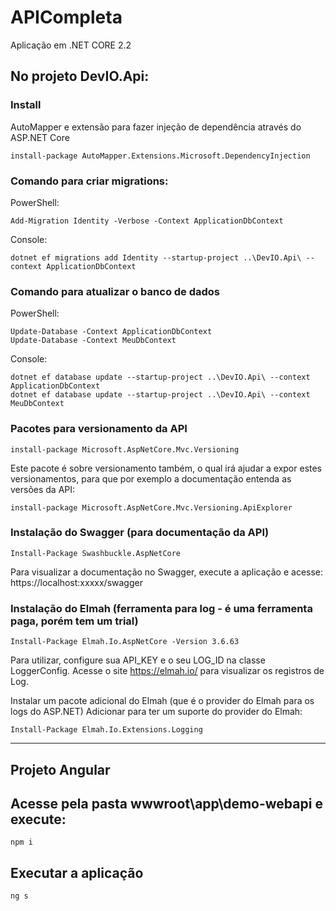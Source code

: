 # APICompleta
Aplicação em .NET CORE 2.2

## No projeto DevIO.Api:

### Install
AutoMapper e extensão para fazer injeção de dependência através do ASP.NET Core
```
install-package AutoMapper.Extensions.Microsoft.DependencyInjection
```

### Comando para criar migrations:
PowerShell:
```
Add-Migration Identity -Verbose -Context ApplicationDbContext
```
Console:
```
dotnet ef migrations add Identity --startup-project ..\DevIO.Api\ --context ApplicationDbContext
```


### Comando para atualizar o banco de dados
PowerShell:
```
Update-Database -Context ApplicationDbContext
Update-Database -Context MeuDbContext
```
Console:
```
dotnet ef database update --startup-project ..\DevIO.Api\ --context ApplicationDbContext
dotnet ef database update --startup-project ..\DevIO.Api\ --context MeuDbContext
```


### Pacotes para versionamento da API
```
install-package Microsoft.AspNetCore.Mvc.Versioning
```

Este pacote é sobre versionamento também, o qual irá ajudar a expor estes versionamentos, para que por exemplo a documentação entenda as versões da API:
```
install-package Microsoft.AspNetCore.Mvc.Versioning.ApiExplorer
```


### Instalação do Swagger (para documentação da API)
```
Install-Package Swashbuckle.AspNetCore
```
Para visualizar a documentação no Swagger, execute a aplicação e acesse: https://localhost:xxxxx/swagger


### Instalação do Elmah (ferramenta para log - é uma ferramenta paga, porém tem um trial)
```
Install-Package Elmah.Io.AspNetCore -Version 3.6.63
```
Para utilizar, configure sua API_KEY e o seu LOG_ID na classe LoggerConfig.
Acesse o site https://elmah.io/ para visualizar os registros de Log.

Instalar um pacote adicional do Elmah (que é o provider do Elmah para os logs do ASP.NET)
Adicionar para ter um suporte do provider do Elmah:
```
Install-Package Elmah.Io.Extensions.Logging
```
------------------------------

## Projeto Angular

## Acesse pela pasta wwwroot\app\demo-webapi e execute:
```
npm i
```

## Executar a aplicação
```
ng s
```
